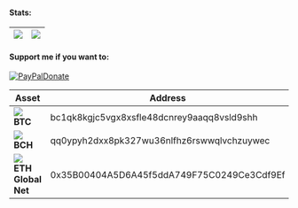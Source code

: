 #### Stats:
| <img align="center" src="https://github-readme-stats.vercel.app/api?username=bleachdev&show_icons=true&theme=github_dark&custom_title=Stats"/> | <img align="center" src="https://github-readme-stats.vercel.app/api/top-langs/?username=bleachdev&show_icons=true&layout=compact&theme=github_dark"/> |
| ------------- | ------------- |

#### Support me if you want to:
[![PayPalDonate](https://img.shields.io/badge/Donate-PayPal-red.svg)](https://www.paypal.com/donate/?hosted_button_id=7JVS9ARLQZDVG)

| Asset | Address |
| ------------- | ------------- |
| ![](https://raw.githubusercontent.com/ErikThiart/cryptocurrency-icons/master/16/bitcoin.png) <b>BTC</b> | bc1qk8kgjc5vgx8xsfle48dcnrey9aaqq8vsld9shh 
| ![](https://raw.githubusercontent.com/ErikThiart/cryptocurrency-icons/master/16/bitcoin-cash.png) <b>BCH</b> | qq0ypyh2dxx8pk327wu36nlfhz6rswwqlvchzuywec
| ![](https://raw.githubusercontent.com/ErikThiart/cryptocurrency-icons/master/16/ethereum-classic.png) <b>ETH Global Net</b> | 0x35B00404A5D6A45f5ddA749F75C0249Ce3Cdf9Ef |
